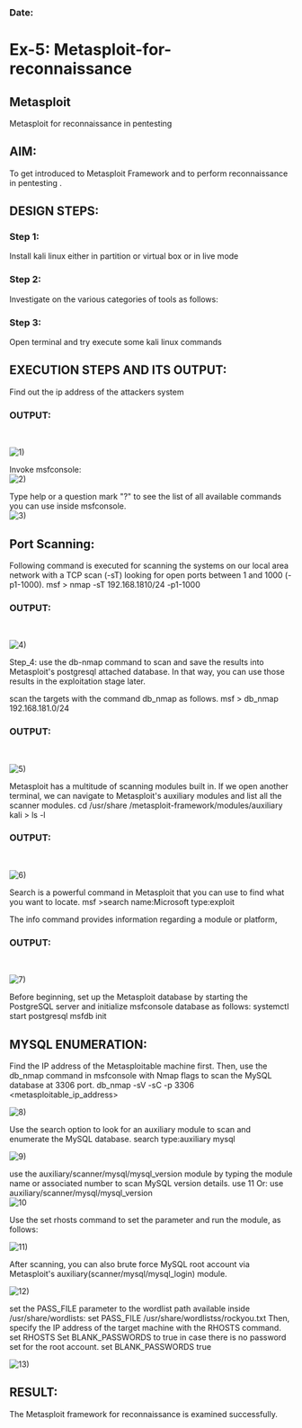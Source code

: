 ### Date:
# Ex-5: Metasploit-for-reconnaissance
## Metasploit
Metasploit for reconnaissance in pentesting

## AIM:

To get introduced to Metasploit Framework and to  perform reconnaissance  in pentesting .

## DESIGN STEPS:

### Step 1:

Install kali linux either in partition or virtual box or in live mode

### Step 2:

Investigate on the various categories of tools as follows:

### Step 3:

Open terminal and try execute some kali linux commands

## EXECUTION STEPS AND ITS OUTPUT:
Find out the ip address of the attackers system
### OUTPUT:
</br>

![1)](https://github.com/user-attachments/assets/0132360f-56b4-4f13-bdfd-6b92f0cdaf12)

Invoke msfconsole:
</br>
![2)](https://github.com/user-attachments/assets/2bdf0f50-d53a-4fdb-b638-3f6d774c1ab1)


Type help or a question mark "?" to see the list of all available commands you can use inside msfconsole.
</br>
![3)](https://github.com/user-attachments/assets/2d24b5bc-8eb7-4010-966c-0faea002d0b5)


## Port Scanning:
Following command is executed for scanning the systems on our local area network with a TCP scan (-sT) looking for open ports between 1 and 1000 (-p1-1000).
msf >  nmap -sT 192.168.1810/24 -p1-1000
### OUTPUT:
</br>

![4)](https://github.com/user-attachments/assets/b66f8712-e30c-464e-a9e0-aa848c28861f)

Step_4:
use the db-nmap command to scan and save the results into Metasploit's postgresql attached database. In that way, you can use those results in the exploitation stage later.

scan the targets with the command db_nmap as follows.
msf > db_nmap 192.168.181.0/24
### OUTPUT:
</br>

![5)](https://github.com/user-attachments/assets/0886345e-4981-47e6-b6ed-1deea8b3424c)


Metasploit has a multitude of scanning modules built in. If we open another terminal, we can navigate to Metasploit's auxiliary modules and list all the scanner modules.
cd /usr/share /metasploit-framework/modules/auxiliary
kali > ls -l
### OUTPUT:
</br>

![6)](https://github.com/user-attachments/assets/adbd54c6-1411-40f0-9e30-7a8caa65103c)

Search is a powerful command in Metasploit that you can use to find what you want to locate. 
msf >search name:Microsoft type:exploit

The info command provides information regarding a module or platform,
### OUTPUT:
</br>

![7)](https://github.com/user-attachments/assets/60ab4bb3-fdbe-41c2-912a-17c03fff4d49)


Before beginning, set up the Metasploit database by starting the PostgreSQL server and initialize msfconsole database as follows:
systemctl start postgresql
msfdb init
## MYSQL ENUMERATION:
Find the IP address of the Metasploitable machine first. Then, use the db_nmap command in msfconsole with Nmap flags to scan the MySQL database at 3306 port.
db_nmap -sV -sC -p 3306 <metasploitable_ip_address>
</br>

![8)](https://github.com/user-attachments/assets/d565bd94-e516-406a-8198-c1450cfcd55d)

Use the search option to look for an auxiliary module to scan and enumerate the MySQL database.
search type:auxiliary mysql
</br>

![9)](https://github.com/user-attachments/assets/0b38cede-395e-482b-9273-25eed7f4b21a)

use the auxiliary/scanner/mysql/mysql_version module by typing the module name or associated number to scan MySQL version details.
use 11 Or: use auxiliary/scanner/mysql/mysql_version
</br>
![10](https://github.com/user-attachments/assets/17b4a9fc-fb44-4b75-908e-56b0e77a64fa)


Use the set rhosts command to set the parameter and run the module, as follows:
</br>

![11)](https://github.com/user-attachments/assets/43782d45-4c2a-4d3f-a5de-5236d4e854ea)


After scanning, you can also brute force MySQL root account via Metasploit's auxiliary(scanner/mysql/mysql_login) module.
</br>

![12)](https://github.com/user-attachments/assets/31104842-1963-4032-9b0b-4df892258e73)

set the PASS_FILE parameter to the wordlist path available inside /usr/share/wordlists:
set PASS_FILE /usr/share/wordlistss/rockyou.txt
Then, specify the IP address of the target machine with the RHOSTS command.
set RHOSTS <metasploitable-ip-address>
Set BLANK_PASSWORDS to true in case there is no password set for the root account.
set BLANK_PASSWORDS true
</br>

![13)](https://github.com/user-attachments/assets/7acb3041-15d7-4d5c-8689-1ac0d6be4add)

## RESULT:
The Metasploit framework for reconnaissance is  examined successfully.
